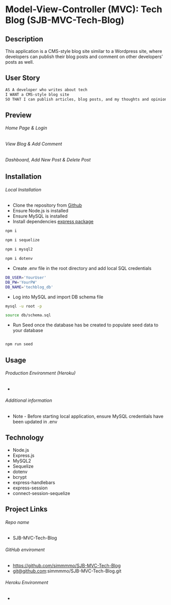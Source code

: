# Model-View-Controller (MVC): Tech Blog (SJB-MVC-Tech-Blog)

## Description

This application is a CMS-style blog site similar to a Wordpress site, where developers can publish their blog posts and comment on other developers’ posts as well.

## User Story

```md
AS A developer who writes about tech
I WANT a CMS-style blog site
SO THAT I can publish articles, blog posts, and my thoughts and opinions
```

## Preview

###### Home Page & Login

<!-- ![exampleOfCreateDBSseedDateStartServer](./assets/CreateDBSseedDateStartServer.gif) -->

###### View Blog & Add Comment

<!-- ![exampleOfCreateDBSseedDateStartServer](./assets/CreateDBSseedDateStartServer.gif) -->

###### Dashboard, Add New Post & Delete Post

<!-- ![exampleOfGETreponseforSingle](./assets/GETreponseforSingle.gif) -->

## Installation

###### Local Installation

- Clone the repository from [Github](git@github.com:simmmmo/SJB-ORM-E-Commerce.git)
- Ensure Node.js is installed
- Ensure MySQL is installed
- Install dependencies
  [express package](https://www.npmjs.com/package/express)

```bash
npm i
```

```bash
npm i sequelize
```

```bash
npm i mysql2
```

```bash
npm i dotenv
```

- Create .env file in the root directory and add local SQL credentials

```bash
DB_USER='YourUser'
DB_PW='YourPW'
DB_NAME='techblog_db'
```

- Log into MySQL and import DB schema file

```bash
mysql -u root -p

source db/schema.sql

```

- Run Seed once the database has be created to populate seed data to your database

```bash

npm run seed

```

## Usage

###### Production Environment (Heroku)

-

###### Additional information

- Note - Before starting local application, ensure MySQL credentials have been updated in .env

## Technology

- Node.js
- Express.js
- MySQL2
- Sequelize
- dotenv
- bcrypt
- express-handlebars
- express-session
- connect-session-sequelize

## Project Links

###### Repo name

- SJB-MVC-Tech-Blog

###### GitHub enviroment

- https://github.com/simmmmo/SJB-MVC-Tech-Blog
- git@github.com:simmmmo/SJB-MVC-Tech-Blog.git

###### Heroku Environment

-
